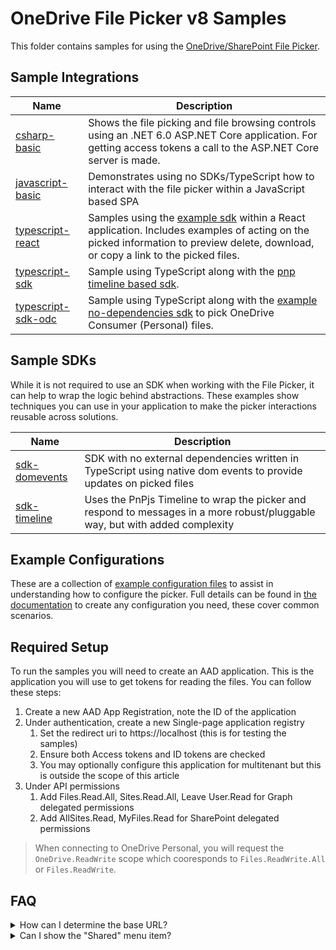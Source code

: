 # OneDrive File Picker v8 Samples

This folder contains samples for using the [OneDrive/SharePoint File Picker](https://aka.ms/OneDrive/file-picker).

## Sample Integrations

|Name|Description|
|---|---|
[csharp-basic](./csharp-basic/readme.md)|Shows the file picking and file browsing controls using an .NET 6.0 ASP.NET Core application. For getting access tokens a call to the ASP.NET Core server is made.|
[javascript-basic](./javascript-basic/readme.md)|Demonstrates using no SDKs/TypeScript how to interact with the file picker within a JavaScript based SPA|
[typescript-react](./typescript-react/readme.md)|Samples using the [example sdk](./sdk-/readme.md) within a React application. Includes examples of acting on the picked information to preview delete, download, or copy a link to the picked files.|
[typescript-sdk](./typescript-sdk/readme.md)|Sample using TypeScript along with the [pnp timeline based sdk](./sdk-timeline/readme.md).|
[typescript-sdk-odc](./typescript-sdk-odc/readme.md)|Sample using TypeScript along with the [example no-dependencies sdk](./sdk-domevents/readme.md) to pick OneDrive Consumer (Personal) files.|

## Sample SDKs

While it is not required to use an SDK when working with the File Picker, it can help to wrap the logic behind abstractions. These examples show techniques you can use in your application to make the picker interactions reusable across solutions.

|Name|Description|
|---|---|
[sdk-domevents](./sdk-domevents/readme.md)|SDK with no external dependencies written in TypeScript using native dom events to provide updates on picked files|
[sdk-timeline](./sdk-timeline/readme.md)|Uses the PnPjs Timeline to wrap the picker and respond to messages in a more robust/pluggable way, but with added complexity|

## Example Configurations

These are a collection of [example configuration files](./example-picker-configs/readme.md) to assist in understanding how to configure the picker. Full details can be found in [the documentation](https://aka.ms/OneDrive/file-picker) to create any configuration you need, these cover common scenarios.

## Required Setup

To run the samples you will need to create an AAD application. This is the application you will use to get tokens for reading the files. You can follow these steps:

1. Create a new AAD App Registration, note the ID of the application
2. Under authentication, create a new Single-page application registry
   1. Set the redirect uri to https://localhost (this is for testing the samples)
   2. Ensure both Access tokens and ID tokens are checked
   3. You may optionally configure this application for multitenant but this is outside the scope of this article
3. Under API permissions
   1. Add Files.Read.All, Sites.Read.All, Leave User.Read for Graph delegated permissions
   2. Add AllSites.Read, MyFiles.Read for SharePoint delegated permissions

> When connecting to OneDrive Personal, you will request the `OneDrive.ReadWrite` scope which cooresponds to `Files.ReadWrite.All` or `Files.ReadWrite`.

## FAQ

<details>
  <summary>How can I determine the base URL?</summary>

  - To get the url of a user's main OneDrive you can use `https://graph.microsoft.com/v1.0/me/drive` and parse the webUrl property.

  - For referencing a SharePoint site, you'd need to know what site/library you wanted to explorer. You could possibly use the https://graph.microsoft.com/v1.0/me/followedSites call for sites the current user follows.

</details>

<details>
  <summary>Can I show the "Shared" menu item?</summary>

  Currently no, due to internal limitations with the control setting the "sharedLibraries" pivot the Quick Access section is shown, but not shared. This is a known gap between the service and 3P capabilities for which there is not currently a timeline to address.

</details>
